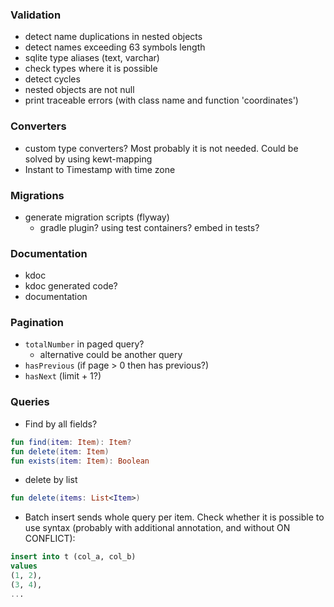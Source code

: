 ### Validation
* detect name duplications in nested objects
* detect names exceeding 63 symbols length 
* sqlite type aliases (text, varchar)
* check types where it is possible
* detect cycles
* nested objects are not null
* print traceable errors (with class name and function 'coordinates')

### Converters
* custom type converters? Most probably it is not needed. Could be solved by using kewt-mapping
* Instant to Timestamp with time zone

### Migrations
* generate migration scripts (flyway)
  * gradle plugin? using test containers? embed in tests?

### Documentation
* kdoc 
* kdoc generated code?
* documentation

### Pagination
* `totalNumber` in paged query?
  * alternative could be another query
* `hasPrevious` (if page > 0 then has previous?) 
* `hasNext` (limit + 1?)

### Queries
* Find by all fields?
```kotlin
fun find(item: Item): Item?
fun delete(item: Item)
fun exists(item: Item): Boolean
```
* delete by list
```kotlin
fun delete(items: List<Item>)
```

* Batch insert sends whole query per item. Check whether it is possible to use syntax 
  (probably with additional annotation, and without ON CONFLICT):
```sql
insert into t (col_a, col_b)
values
(1, 2),
(3, 4),
...
```